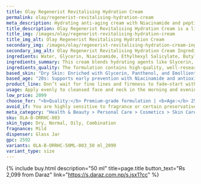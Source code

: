 ```yaml
---
title: Olay Regenerist Revitalising Hydration Cream
permalink: olay/regenerist-revitalising-hydration-cream
meta_description: Hydrating anti-aging cream with Niacinamide and peptides. Firms skin, reduces wrinkles, and restores moisture for a youthful glow.
title_description: Olay Regenerist Revitalising Hydration Cream is a lightweight, non-greasy moisturizer designed to deeply hydrate and improve skin elasticity. Powered by Niacinamide (Vitamin B3) and Amino-Peptides, it enhances cell turnover, smooths fine lines, and restores firmness. This cream absorbs quickly, leaving skin feeling supple and refreshed without heaviness. Suitable for a range of skin types, it's ideal for anyone seeking an effective daily anti-aging solution that promotes a youthful, radiant complexion.
title_img: /images/olay/regenerist-revitalising-hydration-cream
title_img_alt: Olay Regenerist Revitalising Hydration Cream
secondary_img: /images/olay/regenerist-revitalising-hydration-cream-ingredients-label
secondary_img_alt: Olay Regenerist Revitalising Hydration Cream Ingredients Label
ingredients: Water, Glycerin, Niacinamide, Ethylhexyl Salicylate, Butyl Methoxydibenzoylmethane, Dimethicone, Isopropyl Isostearate, Phenylbenzimidazole Sulfonic Acid, Panthenol, Octocrylene, Triethanolamine, Polyacrylamide, Behenyl Alcohol, Stearyl Alcohol, Cetyl Alcohol, C13-14 Isoparaffin, Benzyl Alcohol, Tocopheryl Acetate, PTFE, Titanium Dioxide, Sorbitan Stearate, Methylparaben, Dimethiconol, Ethylparaben, Carbomer, Allantoin, Propylparaben, Laureth-7, PEG-100 Stearate, Fragrance, Cetearyl Glucoside, Cetearyl Alcohol, Disodium EDTA, Sodium PEG-7 Olive Oil Carboxylate, Stearic Acid, Palmitic Acid, Iodopropynyl Butylcarbamate, Camellia Sinensis Leaf Extract, Ascorbic Acid, Palmitoyl Pentapeptide-4, Yellow 5 (CI 19140), Red 40 (CI 16035).
ingredients_summary: This cream blends hydrating agents like Glycerin, Panthenol, and Dimethicone with anti-aging powerhouses such as Niacinamide, Palmitoyl Pentapeptide-4, and Ascorbic Acid (Vitamin C) to improve skin texture, firmness, and tone. It includes broad-spectrum UV filters (Ethylhexyl Salicylate, Octocrylene, Butyl Methoxydibenzoylmethane) for daytime sun protection, and antioxidants like Tocopheryl Acetate and Green Tea Extract to protect against environmental stressors. The base is supported by emollients and stabilizers like Stearyl Alcohol, PTFE, and Sorbitan Stearate for a smooth, rich texture.
ingredients_quality: The formulation contains high-quality, well-researched active ingredients like Niacinamide, Panthenol, peptides, and Vitamin C, which are widely known for their effectiveness in skin brightening, hydration, and anti-aging. It also includes reliable UV filters, making it suitable for day use. However, the inclusion of fragrance, parabens (Methylparaben, Ethylparaben, Propylparaben), and artificial colorants (Yellow 5, Red 40) may be a concern for individuals with very sensitive or allergy-prone skin. Overall, it’s a strong, cosmetically elegant formula targeted toward visible skin rejuvenation and protection.
based_skin: "Dry Skin: Enriched with Glycerin, Panthenol, and Emollients like Dimethicone and Stearyl Alcohol, it provides lasting hydration and relieves dryness. <br />Oily Skin: Lightweight, non-greasy formula with quick absorption and non-comedogenic properties. Helps maintain moisture without excess shine. <br />Combination Skin: Balances oil-prone and dry areas with a blend of humectants and mattifying agents for even hydration and comfort. <br />Sensitive Skin: Contains fragrance and parabens—may not suit highly sensitive skin types. Patch testing recommended before full use. <br />"
based_age: "20s: Supports early prevention with Niacinamide and antioxidants that boost skin resilience and hydration. <br />30s: Targets the first signs of aging—fine lines, uneven tone, and dryness—while improving elasticity and smoothness. <br />40s+: Delivers deeper hydration and peptide-powered firming to reduce visible wrinkles and restore skin’s youthful bounce. <br />"
product_line: Don’t wait for fine lines and firmness to fade—start with Olay Regenerist now to prevent visible aging before it becomes hard to reverse. Protect your skin’s youth today to avoid the cost of correction tomorrow.
usage: Apply evenly to cleansed face and neck in the morning and evening. Use upward circular motions until fully absorbed. For best results, use daily after serum and before sunscreen (AM) or as part of your nighttime skincare routine (PM).
low_price: 2099
choose_for: "<b>Quality:</b> Premium-grade formulation | <b>Age:</b> 25+ | <b>Skin Types:</b> Dry, Oily, Combination, Normal | <b>Effective For:</b> Early signs of aging, Loss of firmness, Deep hydration, Skin renewal"
avoid_if: You are highly sensitive to fragrance or certain preservatives like Phenoxyethanol—patch test recommended. <br />
meta_category: "Health & Beauty > Personal Care > Cosmetics > Skin Care > Lotion & Moisturizer"
sku: OLA-B-ORRHC-003
skin_type: Dry, Normal, Oily, Combination
fragnance: Mild
dispenser: Glass Jar
gpc: 2592
variants: OLA-B-ORRHC-50ML-003_50 ml_2099
variant_type: size
---
```

{% include buy.html description="50 ml" title=page.title button_text="Rs 2,099 from Daraz" link="https://s.daraz.com.np/s.jsx1?cc" %}